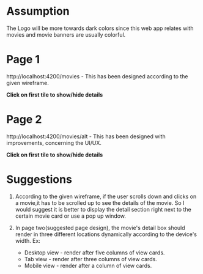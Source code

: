 # Assumption
The Logo will be more towards dark colors since this web app relates with movies and movie banners are usually colorful.

# Page 1
http://localhost:4200/movies - This has been designed according to the given wireframe.

**Click on first tile to show/hide details**

# Page 2
http://localhost:4200/movies/alt - This has been designed with improvements, concerning the UI/UX.

**Click on first tile to show/hide details**

# Suggestions
1. According to the given wireframe, if the user scrolls down and clicks on a movie,it has to be scrolled up to see the details of the movie. So I would suggest it is better to display the detail section right next to the certain movie card or use a pop up window.

2. In page two(suggested page design), the movie's detail box should render in three different locations dynamically according to the device's width. Ex:
   - Desktop view - render after five columns of view cards.
   - Tab view - render after three columns of view cards.
   - Mobile view - render after a column of view cards.



